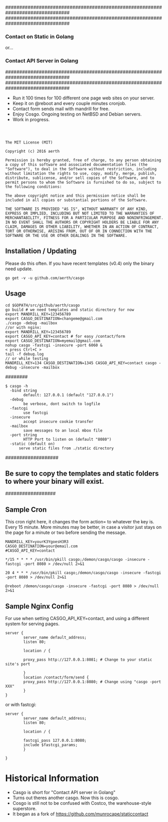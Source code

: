 
###############################################################################
###############################################################################
### Contact on Static in Golang
or...
### Contact API Server in Golang
###############################################################################
###############################################################################

* Run it 100 times for 100 different one page web sites on your server.
* Keep it on @reboot and every couple minutes cronjob.
* Contact form sends mail with mandrill for free.
* Enjoy Cosgo. Ongoing testing on NetBSD and Debian servers.
* Work in progress.

## 

```


The MIT License (MIT)

Copyright (c) 2016 aerth

Permission is hereby granted, free of charge, to any person obtaining a copy of this software and associated documentation files (the "Software"), to deal in the Software without restriction, including without limitation the rights to use, copy, modify, merge, publish, distribute, sublicense, and/or sell copies of the Software, and to permit persons to whom the Software is furnished to do so, subject to the following conditions:

The above copyright notice and this permission notice shall be included in all copies or substantial portions of the Software.

THE SOFTWARE IS PROVIDED "AS IS", WITHOUT WARRANTY OF ANY KIND, EXPRESS OR IMPLIED, INCLUDING BUT NOT LIMITED TO THE WARRANTIES OF MERCHANTABILITY, FITNESS FOR A PARTICULAR PURPOSE AND NONINFRINGEMENT. IN NO EVENT SHALL THE AUTHORS OR COPYRIGHT HOLDERS BE LIABLE FOR ANY CLAIM, DAMAGES OR OTHER LIABILITY, WHETHER IN AN ACTION OF CONTRACT, TORT OR OTHERWISE, ARISING FROM, OUT OF OR IN CONNECTION WITH THE SOFTWARE OR THE USE OR OTHER DEALINGS IN THE SOFTWARE.

```



## Installation / Updating

Please do this often. If you have recent templates (v0.4) only the binary need update. 
```
go get -v -u github.com/aerth/casgo

```
## Usage

```shell
cd $GOPATH/src/github/aerth/casgo
go build # we need templates and static directory for now
export MANDRILL_KEY=123456789
export CASGO_DESTINATION=changeme@gmail.com
./casgo -debug -mailbox
//or with nginx:
export MANDRILL_KEY=123456789
export CASGO_API_KEY=contact # for easy /contact/form
export CASGO_DESTINATION=myemail@gmail.com
nohup casgo -fastcgi -insecure -port 6060 &
< press Ctrl+C >
tail -f debug.log
// or while testing
MANDRILL_KEY=134 CASGO_DESTINATION=1345 CASGO_API_KEY=contact casgo -debug -insecure -mailbox
```
########



```
$ casgo -h
  -bind string
    	default: 127.0.0.1 (default "127.0.0.1")
  -debug
    	be verbose, dont switch to logfile
  -fastcgi
    	use fastcgi
  -insecure
    	accept insecure cookie transfer
  -mailbox
    	save messages to an local mbox file
  -port string
    	HTTP Port to listen on (default "8080")
  -static (default on)
      serve static files from ./static directory
```
###################
## Be sure to copy the templates and static folders to where your binary will exist.
##################
## Sample Cron
This cron right here, it changes the form action= to whatever the key is. Every 15 minute. More minutes may be better, in case a visitor just stays on the page for a minute or two before sending the message.

```
MANDRILL_KEY=yourK3YgoesH3R3
CASGO_DESTINATION=your@email.com
#CASGO_API_KEY=contact

*/15 * * * * /usr/bin/pkill casgo;/demon/casgo/casgo -insecure -fastcgi -port 8080 > /dev/null 2>&1

20 4 * * * /usr/bin/pkill casgo;/demon/casgo/casgo -insecure -fastcgi -port 8080 > /dev/null 2>&1

@reboot /demon/casgo/casgo -insecure -fastcgi -port 8080 > /dev/null 2>&1

```



## Sample Nginx Config
For use when setting CASGO_API_KEY=contact, and using a different system for serving pages.


```nginx
server {
        server_name default_address;
        listen 80;

        location / {

        proxy_pass http://127.0.0.1:8081; # Change to your static site's port

        }
        location /contact/form/send {
        proxy_pass http://127.0.0.1:8080; # Change using "casgo -port XXX"
        }
}

```

or with fastcgi:


```nginx
server {
        server_name default_address;
        listen 80;

        location / {

        fastcgi_pass 127.0.0.1:8080;
        include $fastcgi_params;
        }

}

```

# Historical Information

* Casgo is short for "Contact API server in Golang"
* Turns out theres another casgo. Now this is cosgo.
* Cosgo is still not to be confused with Costco, the warehouse-style superstore.
* It began as a fork of https://github.com/munrocape/staticcontact
